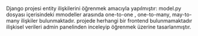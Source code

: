 Django projesi entity ilişkilerini öğrenmek amacıyla yapılmıştır:
model.py dosyası içerisindeki mmodeller arasında one-to-one , one-to-many, may-to-many ilişkiler bulunmaktadır.
projede herhangi bir frontend bulunmamaktadır ilişkisel verileri admin panelinden inceleyip öğrenmek üzerine tasarlanmıştır.
